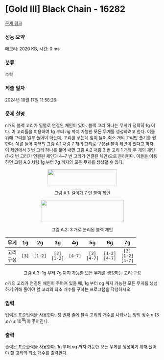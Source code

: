 # [Gold III] Black Chain - 16282 

[문제 링크](https://www.acmicpc.net/problem/16282) 

### 성능 요약

메모리: 2020 KB, 시간: 0 ms

### 분류

수학

### 제출 일자

2024년 10월 17일 11:58:26

### 문제 설명

<p>n개의 블랙 고리가 일렬로 연결된 체인이 있다. 블랙 고리 하나는 무게가 정확히 1g 이다. 이 고리들을 이용하여 1g 부터 <em>n</em>g 까지 가능한 모든 무게를 생성하려고 한다. 이를 위해 고리를 일부 풀어야 하는데, 고리를 푸는데 힘이 들어 최소 개의 고리만 풀기를 원한다. 예를 들어 아래의 그림 A.1 처럼 7 개의 고리로 구성된 블랙 체인이 있다고 하자. 이 체인에서 3 번 고리 하나를 풀어 내면 그림 A.2 처럼 3 번 고리 1 개와 두 개의 체인(1~2 번 고리가 연결된 체인과 4~7 번 고리가 연결된 체인)으로 분리된다. 이들을 이용하면 그림 A.3 처럼 1g 부터 7g 까지의 모든 무게를 생성할 수 있다.</p>

<p style="text-align: center;"><img alt="" src="https://upload.acmicpc.net/84c90735-fd4c-4678-80a1-9abf12a9fab6/-/preview/" style="width: 226px; height: 52px;"></p>

<p style="text-align: center;">그림 A.1: 길이가 7 인 블랙 체인</p>

<p style="text-align: center;"><img alt="" src="https://upload.acmicpc.net/c77fe2b3-587c-4266-9c20-8a5129f6baad/-/preview/" style="width: 271px; height: 72px;"></p>

<p style="text-align: center;">그림 A.2: 3 개로 분리된 블랙 체인</p>

<table class="table table-bordered" style="width: 100%;">
	<thead>
		<tr>
			<th style="text-align: center;">무게</th>
			<th style="text-align: center;">1g</th>
			<th style="text-align: center;">2g</th>
			<th style="text-align: center;">3g</th>
			<th style="text-align: center;">4g</th>
			<th style="text-align: center;">5g</th>
			<th style="text-align: center;">6g</th>
			<th style="text-align: center;">7g</th>
		</tr>
	</thead>
	<tbody>
		<tr>
			<td style="text-align: center;">고리<br>
			구성</td>
			<td style="text-align: center;"><code>[3]</code></td>
			<td style="text-align: center;"><code>[1-2]</code></td>
			<td style="text-align: center;"><code>[3]</code><br>
			<code>[1-2]</code></td>
			<td style="text-align: center;"><code>[4-7]</code></td>
			<td style="text-align: center;"><code>[3]</code><br>
			<code>[4-7]</code></td>
			<td style="text-align: center;"><code>[1-2]</code><br>
			<code>[4-7]</code></td>
			<td style="text-align: center;"><code>[3]</code><br>
			<code>[1-2]</code><br>
			<code>[4-7]</code></td>
		</tr>
	</tbody>
</table>

<p style="text-align: center;">그림 A.3: 1g 부터 7g 까지 가능한 모든 무게를 생성하는 고리 구성</p>

<p><em>n</em>개의 고리가 연결된 체인이 주어져 있을 때, 1g 부터 <em>n</em>g 까지 가능한 모든 무게를 생성하기 위해 풀어야 할 고리의 최소 개수를 구하는 프로그램을 작성하시오.</p>

### 입력 

 <p>입력은 표준입력을 사용한다. 첫 번째 줄에 블랙 고리의 개수를 나타내는 양의 정수 <em>n</em> (3 ≤ <em>n</em> ≤ 10<sup>18</sup>)이 주어진다.</p>

### 출력 

 <p>출력은 표준출력을 사용한다. 1g 부터 <em>n</em>g 까지 가능한 모든 무게를 생성하기 위해 풀어야 할 고리의 최소 개수를 출력한다.</p>

